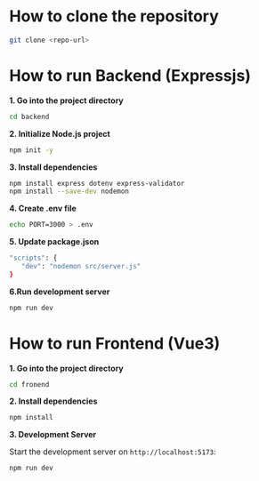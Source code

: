 # How to clone the repository
```bash
git clone <repo-url>
```
# How to run Backend (Expressjs)
**1. Go into the project directory**
```bash
cd backend
```
**2. Initialize Node.js project**
```bash
npm init -y
```
**3. Install dependencies**
```bash
npm install express dotenv express-validator
npm install --save-dev nodemon
```
**4. Create .env file**
```bash
echo PORT=3000 > .env
```
**5. Update package.json**
```bash
"scripts": {
   "dev": "nodemon src/server.js"
}
```
**6.Run development server**
```bash
npm run dev
```

# How to run Frontend (Vue3)
**1. Go into the project directory**
```bash
cd fronend
```
**2. Install dependencies**
```bash
npm install
```
**3. Development Server**

Start the development server on `http://localhost:5173`:
```bash
npm run dev
```
